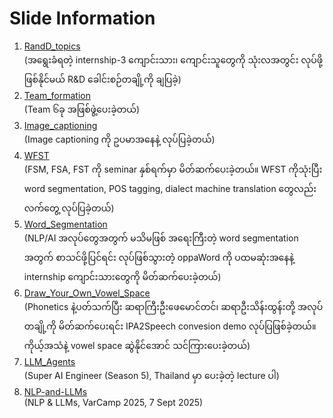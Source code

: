 # Slide Information  

1. [RandD_topics](https://github.com/ye-kyaw-thu/LU_Lab_Intern3_2025/tree/main/slides/1.RandD_topics)  
   (အရွေးခံရတဲ့ internship-3 ကျောင်းသား၊ ကျောင်းသူတွေကို သုံးလအတွင်း လုပ်ဖို့ ဖြစ်နိုင်မယ် R&D ခေါင်းစဉ်တချို့ကို ချပြခဲ့)  
2. [Team_formation](https://github.com/ye-kyaw-thu/LU_Lab_Intern3_2025/tree/main/slides/2.Team_Formation)  
   (Team ၆ခု အဖြစ်ဖွဲ့ပေးခဲ့တယ်)  
3. [Image_captioning](https://github.com/ye-kyaw-thu/LU_Lab_Intern3_2025/tree/main/slides/3.Image_captioning)  
   (Image captioning ကို ဥပမာအနေနဲ့ လုပ်ပြခဲ့တယ်)   
4. [WFST](https://github.com/ye-kyaw-thu/LU_Lab_Intern3_2025/tree/main/slides/4.WFST)  
   (FSM, FSA, FST ကို seminar နှစ်ရက်မှာ မိတ်ဆက်ပေးခဲ့တယ်။ WFST ကိုသုံးပြီး word segmentation, POS tagging, dialect machine translation တွေလည်း လက်တွေ့ လုပ်ပြခဲ့တယ်)  
5. [Word_Segmentation](https://github.com/ye-kyaw-thu/LU_Lab_Intern3_2025/tree/main/slides/5.Word_Segmentation)  
   (NLP/AI အလုပ်တွေအတွက် မသိမဖြစ် အရေးကြီးတဲ့ word segmentation အတွက် စာသင်ဖို့ပြင်ရင်း လုပ်ဖြစ်သွားတဲ့ oppaWord ကို ပထမဆုံးအနေနဲ့ internship ကျောင်းသားတွေကို မိတ်ဆက်ပေးခဲ့တယ်)  
6. [Draw_Your_Own_Vowel_Space](https://github.com/ye-kyaw-thu/LU_Lab_Intern3_2025/tree/main/slides/6.Draw_Your_Own_Vowel_Space)   
   (Phonetics နဲ့ပတ်သက်ပြီး ဆရာကြီးဦးဖေမောင်တင်၊ ဆရာဦးသိန်းထွန်းတို့ အလုပ်တချို့ကို မိတ်ဆက်ပေးရင်း IPA2Speech convesion demo လုပ်ပြဖြစ်ခဲ့တယ်။ ကိုယ့်အသံနဲ့ vowel space ဆွဲနိုင်အောင် သင်ကြားပေးခဲ့တယ်)  
7. [LLM_Agents](https://github.com/ye-kyaw-thu/LU_Lab_Intern3_2025/tree/main/slides/7.LLM_Agents)  
(Super AI Engineer (Season 5), Thailand မှာ ပေးခဲ့တဲ့ lecture ပါ)  
8. [NLP-and-LLMs](https://github.com/ye-kyaw-thu/LU_Lab_Intern3_2025/tree/main/slides/8.NLP-and-LLMs)  
(NLP & LLMs, VarCamp 2025, 7 Sept 2025)  
